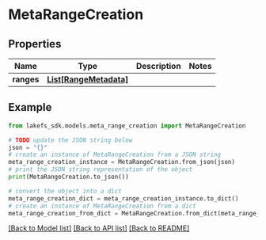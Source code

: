 # MetaRangeCreation


## Properties

Name | Type | Description | Notes
------------ | ------------- | ------------- | -------------
**ranges** | [**List[RangeMetadata]**](RangeMetadata.md) |  | 

## Example

```python
from lakefs_sdk.models.meta_range_creation import MetaRangeCreation

# TODO update the JSON string below
json = "{}"
# create an instance of MetaRangeCreation from a JSON string
meta_range_creation_instance = MetaRangeCreation.from_json(json)
# print the JSON string representation of the object
print(MetaRangeCreation.to_json())

# convert the object into a dict
meta_range_creation_dict = meta_range_creation_instance.to_dict()
# create an instance of MetaRangeCreation from a dict
meta_range_creation_from_dict = MetaRangeCreation.from_dict(meta_range_creation_dict)
```
[[Back to Model list]](../README.md#documentation-for-models) [[Back to API list]](../README.md#documentation-for-api-endpoints) [[Back to README]](../README.md)


